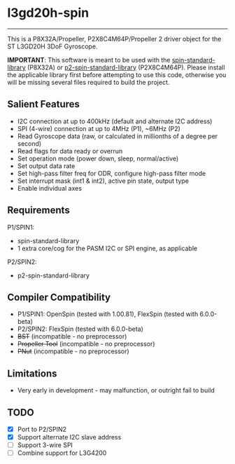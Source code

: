 # l3gd20h-spin 
--------------

This is a P8X32A/Propeller, P2X8C4M64P/Propeller 2 driver object for the ST L3GD20H 3DoF Gyroscope.

**IMPORTANT**: This software is meant to be used with the [spin-standard-library](https://github.com/avsa242/spin-standard-library) (P8X32A) or [p2-spin-standard-library](https://github.com/avsa242/p2-spin-standard-library) (P2X8C4M64P). Please install the applicable library first before attempting to use this code, otherwise you will be missing several files required to build the project.

## Salient Features

* I2C connection at up to 400kHz (default and alternate I2C address)
* SPI (4-wire) connection at up to 4MHz (P1), ~6MHz (P2)
* Read Gyroscope data (raw, or calculated in millionths of a degree per second)
* Read flags for data ready or overrun
* Set operation mode (power down, sleep, normal/active)
* Set output data rate
* Set high-pass filter freq for ODR, configure high-pass filter mode
* Set interrupt mask (int1 & int2), active pin state, output type
* Enable individual axes

## Requirements

P1/SPIN1:
* spin-standard-library
* 1 extra core/cog for the PASM I2C or SPI engine, as applicable

P2/SPIN2:
* p2-spin-standard-library

## Compiler Compatibility

* P1/SPIN1: OpenSpin (tested with 1.00.81), FlexSpin (tested with 6.0.0-beta)
* P2/SPIN2: FlexSpin (tested with 6.0.0-beta)
* ~~BST~~ (incompatible - no preprocessor)
* ~~Propeller Tool~~ (incompatible - no preprocessor)
* ~~PNut~~ (incompatible - no preprocessor)

## Limitations

* Very early in development - may malfunction, or outright fail to build

## TODO

- [x] Port to P2/SPIN2
- [x] Support alternate I2C slave address
- [ ] Support 3-wire SPI
- [ ] Combine support for L3G4200
